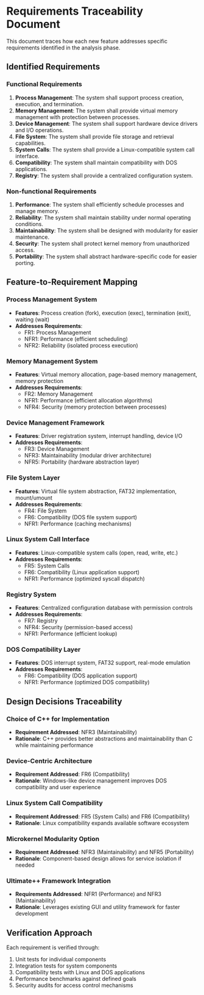 # Requirements Traceability Document

This document traces how each new feature addresses specific requirements identified in the analysis phase.

## Identified Requirements

### Functional Requirements
1. **Process Management**: The system shall support process creation, execution, and termination.
2. **Memory Management**: The system shall provide virtual memory management with protection between processes.
3. **Device Management**: The system shall support hardware device drivers and I/O operations.
4. **File System**: The system shall provide file storage and retrieval capabilities.
5. **System Calls**: The system shall provide a Linux-compatible system call interface.
6. **Compatibility**: The system shall maintain compatibility with DOS applications.
7. **Registry**: The system shall provide a centralized configuration system.

### Non-functional Requirements
1. **Performance**: The system shall efficiently schedule processes and manage memory.
2. **Reliability**: The system shall maintain stability under normal operating conditions.
3. **Maintainability**: The system shall be designed with modularity for easier maintenance.
4. **Security**: The system shall protect kernel memory from unauthorized access.
5. **Portability**: The system shall abstract hardware-specific code for easier porting.

## Feature-to-Requirement Mapping

### Process Management System
- **Features**: Process creation (fork), execution (exec), termination (exit), waiting (wait)
- **Addresses Requirements**: 
  - FR1: Process Management
  - NFR1: Performance (efficient scheduling)
  - NFR2: Reliability (isolated process execution)

### Memory Management System
- **Features**: Virtual memory allocation, page-based memory management, memory protection
- **Addresses Requirements**:
  - FR2: Memory Management
  - NFR1: Performance (efficient allocation algorithms)
  - NFR4: Security (memory protection between processes)

### Device Management Framework
- **Features**: Driver registration system, interrupt handling, device I/O
- **Addresses Requirements**:
  - FR3: Device Management
  - NFR3: Maintainability (modular driver architecture)
  - NFR5: Portability (hardware abstraction layer)

### File System Layer
- **Features**: Virtual file system abstraction, FAT32 implementation, mount/umount
- **Addresses Requirements**:
  - FR4: File System
  - FR6: Compatibility (DOS file system support)
  - NFR1: Performance (caching mechanisms)

### Linux System Call Interface
- **Features**: Linux-compatible system calls (open, read, write, etc.)
- **Addresses Requirements**:
  - FR5: System Calls
  - FR6: Compatibility (Linux application support)
  - NFR1: Performance (optimized syscall dispatch)

### Registry System
- **Features**: Centralized configuration database with permission controls
- **Addresses Requirements**:
  - FR7: Registry
  - NFR4: Security (permission-based access)
  - NFR1: Performance (efficient lookup)

### DOS Compatibility Layer
- **Features**: DOS interrupt system, FAT32 support, real-mode emulation
- **Addresses Requirements**:
  - FR6: Compatibility (DOS application support)
  - NFR1: Performance (optimized DOS compatibility)

## Design Decisions Traceability

### Choice of C++ for Implementation
- **Requirement Addressed**: NFR3 (Maintainability)
- **Rationale**: C++ provides better abstractions and maintainability than C while maintaining performance

### Device-Centric Architecture
- **Requirement Addressed**: FR6 (Compatibility)
- **Rationale**: Windows-like device management improves DOS compatibility and user experience

### Linux System Call Compatibility
- **Requirement Addressed**: FR5 (System Calls) and FR6 (Compatibility)
- **Rationale**: Linux compatibility expands available software ecosystem

### Microkernel Modularity Option
- **Requirement Addressed**: NFR3 (Maintainability) and NFR5 (Portability)
- **Rationale**: Component-based design allows for service isolation if needed

### Ultimate++ Framework Integration
- **Requirements Addressed**: NFR1 (Performance) and NFR3 (Maintainability)
- **Rationale**: Leverages existing GUI and utility framework for faster development

## Verification Approach

Each requirement is verified through:
1. Unit tests for individual components
2. Integration tests for system components
3. Compatibility tests with Linux and DOS applications
4. Performance benchmarks against defined goals
5. Security audits for access control mechanisms